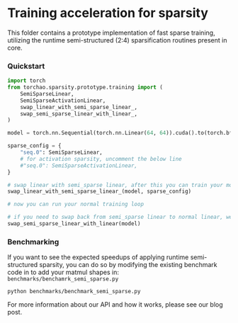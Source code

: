 # Training acceleration for sparsity

This folder contains a prototype implementation of fast sparse training, utilizing the runtime semi-structured (2:4) sparsification routines present in core.

### Quickstart
```python
import torch
from torchao.sparsity.prototype.training import (
    SemiSparseLinear,
    SemiSparseActivationLinear,
    swap_linear_with_semi_sparse_linear_,
    swap_semi_sparse_linear_with_linear_,
)

model = torch.nn.Sequential(torch.nn.Linear(64, 64)).cuda().to(torch.bfloat16)

sparse_config = {
    "seq.0": SemiSparseLinear,
    # for activation sparsity, uncomment the below line
    #"seq.0": SemiSparseActivationLinear,
}

# swap linear with semi_sparse linear, after this you can train your model as usual.
swap_linear_with_semi_sparse_linear_(model, sparse_config)

# now you can run your normal training loop

# if you need to swap back from semi_sparse linear to normal linear, we provide a utility function
swap_semi_sparse_linear_with_linear(model)
```

### Benchmarking

If you want to see the expected speedups of applying runtime semi-structured sparsity, you can do so by modifying the existing benchmark code in to add your matmul shapes in:
`benchmarks/benchamrk_semi_sparse.py`

```
python benchmarks/benchmark_semi_sparse.py
```

For more information about our API and how it works, please see our blog post.

